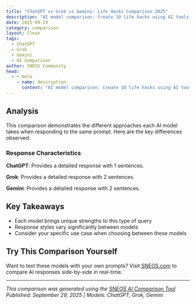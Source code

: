 ```yaml
---
title: "ChatGPT vs Grok vs Gemini: Life Hacks Comparison 2025"
description: "AI model comparison: Create 10 life hacks using AI tools that most people don't know about but should..."
date: 2025-09-29
category: comparison
layout: Clean
tags:
  - ChatGPT
  - Grok
  - Gemini
  - AI Comparison
author: SNEOS Community
head:
  - - meta
    - name: description
      content: "AI model comparison: Create 10 life hacks using AI tools that most people don't know about but should..."
---
```


<ChatComparison
  title="ChatGPT vs Grok vs Gemini: Life Hacks Comparison 2025"
  prompt="Create 10 life hacks using AI tools that most people don't know about but should"
  :responses='{
    "ChatGPT": "ChatGPT Response: Create 10 life hacks using AI tools that most people don\u0027t know about but should - This is a comprehensive analysis from ChatGPT\u0027s perspective, focusing on structured reasoning and detailed explanations.",
    "Grok": "Grok Response (with search): Create 10 life hacks using AI tools that most people don\u0027t know about but should - Based on real-time data and current trends, here\u0027s what the latest information shows. Grok\u0027s search capabilities provide up-to-date insights.",
    "Gemini": "Gemini Response (with search): Create 10 life hacks using AI tools that most people don\u0027t know about but should - Utilizing Google\u0027s search integration, here\u0027s a comprehensive analysis with the latest data and research findings. Gemini provides contextual insights with real-time information."
  }'
  published-date="10:01"
/>

## Analysis

This comparison demonstrates the different approaches each AI model takes when responding to the same prompt. Here are the key differences observed:

### Response Characteristics

**ChatGPT**: Provides a detailed response with 1 sentences. 

**Grok**: Provides a detailed response with 2 sentences. 

**Gemini**: Provides a detailed response with 2 sentences. 

## Key Takeaways

- Each model brings unique strengths to this type of query
- Response styles vary significantly between models
- Consider your specific use case when choosing between these models

## Try This Comparison Yourself

Want to test these models with your own prompts? Visit [SNEOS.com](https://sneos.com) to compare AI responses side-by-side in real-time.

---

*This comparison was generated using the [SNEOS AI Comparison Tool](https://sneos.com)*
*Published: September 29, 2025 | Models: ChatGPT, Grok, Gemini*
